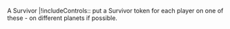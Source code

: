 A Survivor
|!includeControls:: put a Survivor token for each player on one of these - on different planets if possible.
